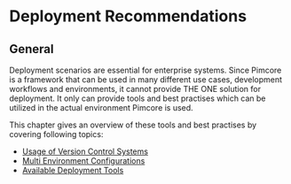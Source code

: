 # Deployment Recommendations

## General

Deployment scenarios are essential for enterprise systems. Since Pimcore is a framework that can be used in many different
use cases, development workflows and environments, it cannot provide THE ONE solution for deployment. It only can 
provide tools and best practises which can be utilized in the actual environment Pimcore is used. 

This chapter gives an overview of these tools and best practises by covering following topics: 

* [Usage of Version Control Systems](./01_Version_Control_Systems.md)
* [Multi Environment Configurations](./03_Multi_Environment.md)
* [Available Deployment Tools](./05_Deployment_Tools.md)

